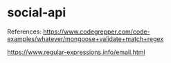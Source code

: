 # social-api

References:
https://www.codegrepper.com/code-examples/whatever/mongoose+validate+match+regex

https://www.regular-expressions.info/email.html

